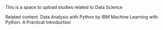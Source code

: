 This is a space to upload studies related to Data Science

Related content: 
Data Analysis with Python by IBM 
Machine Learning with Python: A Practical Introduction
